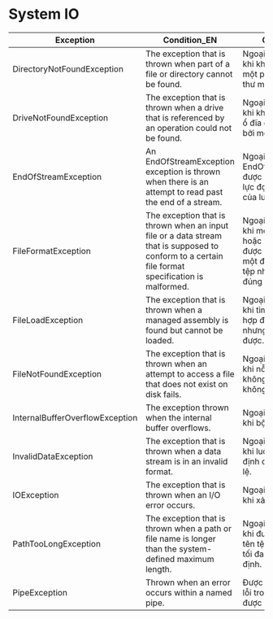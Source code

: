 # System IO

<table data-full-width="true"><thead><tr><th>Exception</th><th>Condition_EN</th><th>Condition_VI</th></tr></thead><tbody><tr><td>DirectoryNotFoundException</td><td>The exception that is thrown when part of a file or directory cannot be found.</td><td>Ngoại lệ được đưa ra khi không thể tìm thấy một phần của tệp hoặc thư mục</td></tr><tr><td>DriveNotFoundException</td><td>The exception that is thrown when a drive that is referenced by an operation could not be found.</td><td>Ngoại lệ được đưa ra khi không thể tìm thấy ổ đĩa được tham chiếu bởi một thao tác.</td></tr><tr><td>EndOfStreamException</td><td>An EndOfStreamException exception is thrown when there is an attempt to read past the end of a stream.</td><td>Ngoại lệ EndOfStreamException được đưa ra khi có nỗ lực đọc qua phần cuối của luồng.</td></tr><tr><td>FileFormatException</td><td>The exception that is thrown when an input file or a data stream that is supposed to conform to a certain file format specification is malformed.</td><td>Ngoại lệ được đưa ra khi một tệp đầu vào hoặc luồng dữ liệu được cho là tuân theo một đặc tả định dạng tệp nhất định không đúng định dạng.</td></tr><tr><td>FileLoadException</td><td>The exception that is thrown when a managed assembly is found but cannot be loaded.</td><td>Ngoại lệ được đưa ra khi tìm thấy một tập hợp được quản lý nhưng không thể tải được.</td></tr><tr><td>FileNotFoundException</td><td>The exception that is thrown when an attempt to access a file that does not exist on disk fails.</td><td>Ngoại lệ được đưa ra khi nỗ lực truy cập tệp không tồn tại trên đĩa không thành công.</td></tr><tr><td>InternalBufferOverflowException</td><td>The exception thrown when the internal buffer overflows.</td><td>Ngoại lệ được đưa ra khi bộ đệm trong tràn.</td></tr><tr><td>InvalidDataException</td><td>The exception that is thrown when a data stream is in an invalid format.</td><td>Ngoại lệ được đưa ra khi luồng dữ liệu có định dạng không hợp lệ.</td></tr><tr><td>IOException</td><td>The exception that is thrown when an I/O error occurs.</td><td>Ngoại lệ được đưa ra khi xảy ra lỗi I/O.</td></tr><tr><td>PathTooLongException</td><td>The exception that is thrown when a path or file name is longer than the system-defined maximum length.</td><td>Ngoại lệ được đưa ra khi đường dẫn hoặc tên tệp dài hơn độ dài tối đa do hệ thống xác định.</td></tr><tr><td>PipeException</td><td>Thrown when an error occurs within a named pipe.</td><td>Được ném ra khi xảy ra lỗi trong đường ống được đặt tên.</td></tr></tbody></table>
